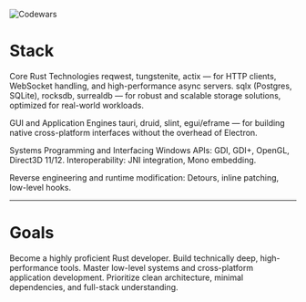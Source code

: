 ![Codewars](https://github.r2v.ch/codewars?user=SanseLGUH)

# Stack

Core Rust Technologies
reqwest, tungstenite, actix — for HTTP clients, WebSocket handling, and high-performance async servers.
sqlx (Postgres, SQLite), rocksdb, surrealdb — for robust and scalable storage solutions, optimized for real-world workloads.

GUI and Application Engines
tauri, druid, slint, egui/eframe — for building native cross-platform interfaces without the overhead of Electron.

Systems Programming and Interfacing
Windows APIs: GDI, GDI+, OpenGL, Direct3D 11/12.
Interoperability: JNI integration, Mono embedding.

Reverse engineering and runtime modification: Detours, inline patching, low-level hooks.

---

# Goals

Become a highly proficient Rust developer.
Build technically deep, high-performance tools.
Master low-level systems and cross-platform application development.
Prioritize clean architecture, minimal dependencies, and full-stack understanding.
